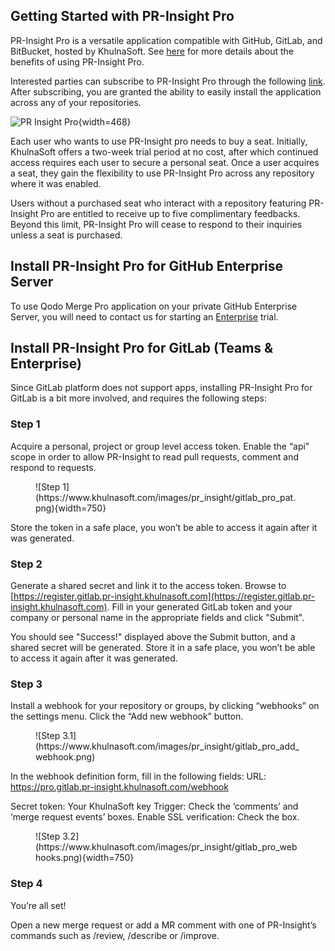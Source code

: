 
## Getting Started with PR-Insight Pro

PR-Insight Pro is a versatile application compatible with GitHub, GitLab, and BitBucket, hosted by KhulnaSoft.
See [here](https://pr-insight-docs.khulnasoft.com/#pr-insight-pro) for more details about the benefits of using PR-Insight Pro.

Interested parties can subscribe to PR-Insight Pro through the following [link](https://www.khulnasoft.com/pricing/). 
After subscribing, you are granted the ability to easily install the application across any of your repositories.

![PR Insight Pro](https://khulnasoft.com/images/pr_insight/pr_insight_pro_install.png){width=468}

Each user who wants to use PR-Insight pro needs to buy a seat. 
Initially, KhulnaSoft offers a two-week trial period at no cost, after which continued access requires each user to secure a personal seat.
Once a user acquires a seat, they gain the flexibility to use PR-Insight Pro across any repository where it was enabled.

Users without a purchased seat who interact with a repository featuring PR-Insight Pro are entitled to receive up to five complimentary feedbacks.
Beyond this limit, PR-Insight Pro will cease to respond to their inquiries unless a seat is purchased.

## Install PR-Insight Pro for GitHub Enterprise Server

To use Qodo Merge Pro application on your private GitHub Enterprise Server, you will need to contact us for starting an [Enterprise](https://www.khulnasoft.com/pricing/) trial.


## Install PR-Insight Pro for GitLab (Teams & Enterprise)

Since GitLab platform does not support apps, installing PR-Insight Pro for GitLab is a bit more involved, and requires the following steps:

### Step 1

Acquire a personal, project or group level access token. Enable the “api” scope in order to allow PR-Insight to read pull requests, comment and respond to requests.

<figure markdown="1">
![Step 1](https://www.khulnasoft.com/images/pr_insight/gitlab_pro_pat.png){width=750}
</figure>

Store the token in a safe place, you won’t be able to access it again after it was generated.

### Step 2

Generate a shared secret and link it to the access token. Browse to [https://register.gitlab.pr-insight.khulnasoft.com](https://register.gitlab.pr-insight.khulnasoft.com).
Fill in your generated GitLab token and your company or personal name in the appropriate fields and click "Submit".

You should see "Success!" displayed above the Submit button, and a shared secret will be generated. Store it in a safe place, you won’t be able to access it again after it was generated.

### Step 3

Install a webhook for your repository or groups, by clicking “webhooks” on the settings menu. Click the “Add new webhook” button.

<figure markdown="1">
![Step 3.1](https://www.khulnasoft.com/images/pr_insight/gitlab_pro_add_webhook.png)
</figure>

In the webhook definition form, fill in the following fields:
URL: https://pro.gitlab.pr-insight.khulnasoft.com/webhook

Secret token: Your KhulnaSoft key
Trigger: Check the ‘comments’ and ‘merge request events’ boxes.
Enable SSL verification: Check the box.

<figure markdown="1">
![Step 3.2](https://www.khulnasoft.com/images/pr_insight/gitlab_pro_webhooks.png){width=750}
</figure>

### Step 4

You’re all set!

Open a new merge request or add a MR comment with one of PR-Insight’s commands such as /review, /describe or /improve.
